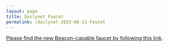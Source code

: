 ```yaml
---
layout: page
title: Dailynet Faucet
permalink: /dailynet-2023-08-21-faucet
---
```


[Please find the new Beacon-capable faucet by following this link](https://faucet.dailynet-2023-08-21.teztnets.xyz).
